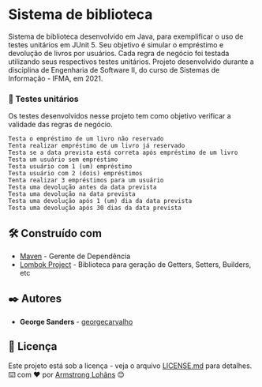 # Sistema de biblioteca

Sistema de biblioteca desenvolvido em Java, para exemplificar o uso de testes unitários em JUnit 5.
Seu objetivo é simular o empréstimo e devolução de livros por usuários. Cada regra de negócio foi testada utilizando seus respectivos testes unitários.
Projeto desenvolvido durante a disciplina de Engenharia de Software II, do curso de Sistemas de Informação - IFMA, em 2021.

### 🔩 Testes unitários

Os testes desenvolvidos nesse projeto tem como objetivo verificar a validade das regras de negócio.

```
Testa o empréstimo de um livro não reservado
Tenta realizar empréstimo de um livro já reservado
Testa se a data prevista está correta após empréstimo de um livro
Testa um usuário sem empréstimo
Testa usuário com 1 (um) empréstimo
Testa usuário com 2 (dois) empréstimos
Tenta realizar 3 empréstimos para um usuário
Testa uma devolução antes da data prevista
Testa uma devolução na data prevista
Testa uma devolução após 1 (um) dia da data prevista
Testa uma devolução após 30 dias da data prevista
```

## 🛠️ Construído com

* [Maven](https://maven.apache.org/) - Gerente de Dependência
* [Lombok Project](https://projectlombok.org/) - Biblioteca para geração de Getters, Setters, Builders, etc

## ✒️ Autores

* **George Sanders** - [georgecarvalho](https://github.com/georgecarvalho)

## 📄 Licença

Este projeto está sob a licença - veja o arquivo [LICENSE.md](https://github.com/georgecarvalho/biblioteca/blob/main/LICENSE) para detalhes.
⌨️ com ❤️ por [Armstrong Lohãns](https://gist.github.com/lohhans) 😊
